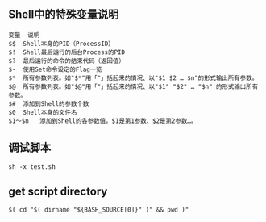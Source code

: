 ## Shell中的特殊变量说明

~~~
变量	说明
$$	Shell本身的PID（ProcessID）
$!	Shell最后运行的后台Process的PID
$?	最后运行的命令的结束代码（返回值）
$-	使用Set命令设定的Flag一览
$*	所有参数列表。如"$*"用「"」括起来的情况、以"$1 $2 … $n"的形式输出所有参数。
$@	所有参数列表。如"$@"用「"」括起来的情况、以"$1" "$2" … "$n" 的形式输出所有参数。
$#	添加到Shell的参数个数
$0	Shell本身的文件名
$1～$n	添加到Shell的各参数值。$1是第1参数、$2是第2参数…。
~~~

## 调试脚本

~~~
sh -x test.sh
~~~

## get script directory

~~~
$( cd "$( dirname "${BASH_SOURCE[0]}" )" && pwd )"
~~~
